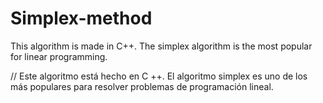 # Simplex-method
 This algorithm is made in C++.
 The simplex algorithm is the most popular for linear programming.

//
Este algoritmo está hecho en C ++. 
El algoritmo simplex es uno de los más populares para resolver problemas de programación lineal.
 
